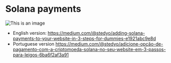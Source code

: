 # Solana payments

![This is an image](https://cloudflare-ipfs.com/ipfs/QmUREtswNNpznPDMBAbaEBY9zrDne3eAgXm97qyeyhFanM)


* English version: https://medium.com/@stedyo/adding-solana-payments-to-your-website-in-3-steps-for-dummies-e1921abc9e8d
* Portuguese version https://medium.com/@stedyo/adicione-opção-de-pagamento-com-a-criptomoeda-solana-no-seu-website-em-3-passos-para-leigos-6ba6f2af3a91


